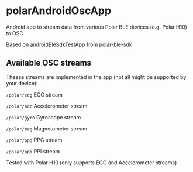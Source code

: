 # polarAndroidOscApp
Android app to stream data from various Polar BLE devices (e.g. Polar H10) to OSC

Based on [androidBleSdkTestApp](https://github.com/polarofficial/polar-ble-sdk/tree/master/examples/example-android/androidBleSdkTestApp) from [polar-ble-sdk](https://github.com/polarofficial/polar-ble-sdk)

## Available OSC streams

Theese streams are implemented in the app (not all might be supported by your device):

`/polar/ecg` ECG stream

`/polar/acc` Accelerometer stream

`/polar/gyro` Gyroscope stream

`/polar/mag` Magnetometer stream

`/polar/ppg` PPG stream

`/polar/ppi` PPI stream


Tested with Polar H10 (only supports ECG and Accelerometer streams)
